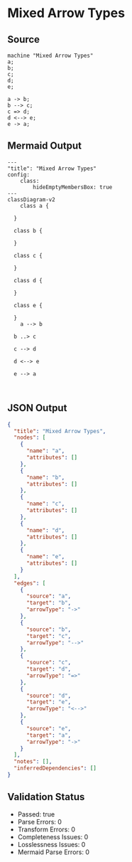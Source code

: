 # Mixed Arrow Types

## Source
```machine
machine "Mixed Arrow Types"
a;
b;
c;
d;
e;

a -> b;
b --> c;
c => d;
d <--> e;
e -> a;
```

## Mermaid Output
```mermaid
---
"title": "Mixed Arrow Types"
config:
    class:
        hideEmptyMembersBox: true
---
classDiagram-v2
    class a {
    
  }

  class b {
    
  }

  class c {
    
  }

  class d {
    
  }

  class e {
    
  }
    a --> b

  b ..> c

  c --> d

  d <--> e

  e --> a
  
  

```

## JSON Output
```json
{
  "title": "Mixed Arrow Types",
  "nodes": [
    {
      "name": "a",
      "attributes": []
    },
    {
      "name": "b",
      "attributes": []
    },
    {
      "name": "c",
      "attributes": []
    },
    {
      "name": "d",
      "attributes": []
    },
    {
      "name": "e",
      "attributes": []
    }
  ],
  "edges": [
    {
      "source": "a",
      "target": "b",
      "arrowType": "->"
    },
    {
      "source": "b",
      "target": "c",
      "arrowType": "-->"
    },
    {
      "source": "c",
      "target": "d",
      "arrowType": "=>"
    },
    {
      "source": "d",
      "target": "e",
      "arrowType": "<-->"
    },
    {
      "source": "e",
      "target": "a",
      "arrowType": "->"
    }
  ],
  "notes": [],
  "inferredDependencies": []
}
```

## Validation Status
- Passed: true
- Parse Errors: 0
- Transform Errors: 0
- Completeness Issues: 0
- Losslessness Issues: 0
- Mermaid Parse Errors: 0
